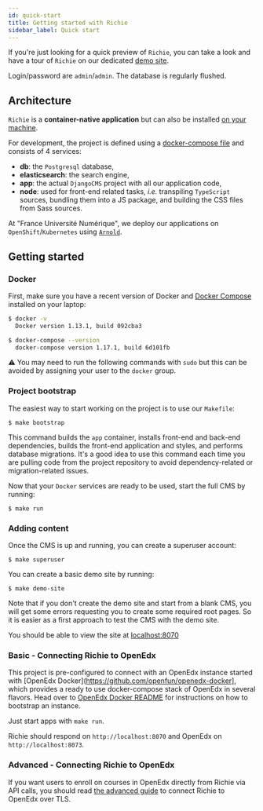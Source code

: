 ```yaml
---
id: quick-start
title: Getting started with Richie
sidebar_label: Quick start
---
```


If you're just looking for a quick preview of `Richie`, you can take a look and have a tour of `Richie` on our dedicated [demo site](https://demo.richie.education).

Login/password are `admin`/`admin`. The database is regularly flushed.

## Architecture

`Richie` is a **container-native application** but can also be installed
[on your machine](native-installation.md).

For development, the project is defined using a [docker-compose file](../docker-compose.yml) and
consists of 4 services:

- **db**: the `Postgresql` database,
- **elasticsearch**: the search engine,
- **app**: the actual `DjangoCMS` project with all our application code,
- **node**: used for front-end related tasks, _i.e._ transpiling `TypeScript` sources, bundling
  them into a JS package, and building the CSS files from Sass sources.

At "France Université Numérique", we deploy our applications on `OpenShift`/`Kubernetes` using
[`Arnold`](https://github.com/openfun/arnold).

## Getting started

### Docker

First, make sure you have a recent version of Docker and
[Docker Compose](https://docs.docker.com/compose/install) installed on your laptop:

```bash
$ docker -v
  Docker version 1.13.1, build 092cba3

$ docker-compose --version
  docker-compose version 1.17.1, build 6d101fb
```

⚠️ You may need to run the following commands with `sudo` but this can be avoided by assigning your
user to the `docker` group.

### Project bootstrap

The easiest way to start working on the project is to use our `Makefile`:

    $ make bootstrap

This command builds the `app` container, installs front-end and back-end dependencies, builds the
front-end application and styles, and performs database migrations. It's a good idea to use this
command each time you are pulling code from the project repository to avoid dependency-related or
migration-related issues.

Now that your `Docker` services are ready to be used, start the full CMS by running:

    $ make run

### Adding content

Once the CMS is up and running, you can create a superuser account:

    $ make superuser

You can create a basic demo site by running:

    $ make demo-site

Note that if you don't create the demo site and start from a blank CMS, you will get some errors
requesting you to create some required root pages. So it is easier as a first approach to test the
CMS with the demo site.

You should be able to view the site at [localhost:8070](http://localhost:8070)

### Basic - Connecting Richie to OpenEdx

This project is pre-configured to connect with an OpenEdx instance started with
[OpenEdx Docker](https://github.com/openfun/openedx-docker], which provides a ready to use
docker-compose stack of OpenEdx in several flavors. Head over to
[OpenEdx Docker README](https://github.com/openfun/openedx-docker#readme) for instructions on how
to bootstrap an instance.

Just start apps with `make run`.

Richie should respond on `http://localhost:8070` and OpenEdx on `http://localhost:8073`.

### Advanced - Connecting Richie to OpenEdx

If you want users to enroll on courses in OpenEdx directly from Richie via API calls, you should
read [the advanced guide](lms-connection.md#connecting-richie-and-openedx-over-tls) to connect
Richie to OpenEdx over TLS.
